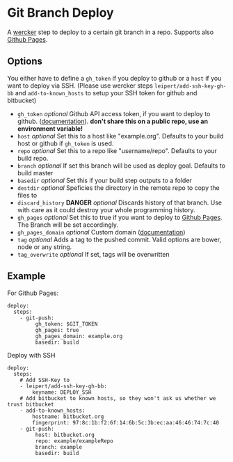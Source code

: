 # Git Branch Deploy

A [wercker](http://wercker.com/) step to deploy to a certain git branch in a repo. Supports also [Github Pages](http://pages.github.com/).

## Options

You either have to define a `gh_token` if you deploy to github or a `host` if you want to deploy via SSH.
(Please use wercker steps `leipert/add-ssh-key-gh-bb` and `add-to-known_hosts` to setup your SSH token for github and bitbucket)

- `gh_token` *optional* Github API access token, if you want to deploy to github. ([documentation](https://github.com/blog/1509-personal-api-tokens)). **don't share this on a public repo, use an environment variable!**
- `host` *optional* Set this to a host like "example.org". Defaults to your build host or github if `gh_token` is used.
- `repo` *optional* Set this to a repo like "username/repo". Defaults to your build repo.
- `branch` *optional* If set this branch will be used as deploy goal. Defaults to build master
- `basedir` *optional* Set this if your build step outputs to a folder
- `destdir` *optional* Speficies the directory in the remote repo to copy the files to
- `discard_history` **DANGER** *optional* Discards history of that branch. Use with care as it could destroy your whole programming history.
- `gh_pages` *optional* Set this to true if you want to deploy to [Github Pages](http://pages.github.com/). The Branch will be set accordingly.
- `gh_pages_domain` *optional* Custom domain ([documentation](https://help.github.com/articles/setting-up-a-custom-domain-with-pages))
- `tag` *optional* Adds a tag to the pushed commit. Valid options are bower, node or any string.
- `tag_overwrite` *optional* If set, tags will be overwritten

## Example

For Github Pages:
```
deploy:
  steps:
    - git-push:
         gh_token: $GIT_TOKEN
         gh_pages: true
         gh_pages_domain: example.org
         basedir: build
```
Deploy with SSH
```
deploy:
  steps:
    # Add SSH-Key to
    - leipert/add-ssh-key-gh-bb:
        keyname: DEPLOY_SSH
    # Add bitbucket to known hosts, so they won't ask us whether we trust bitbucket
    - add-to-known_hosts:
        hostname: bitbucket.org
        fingerprint: 97:8c:1b:f2:6f:14:6b:5c:3b:ec:aa:46:46:74:7c:40
    - git-push:
         host: bitbucket.org
         repo: example/exampleRepo
         branch: example
         basedir: build
```
